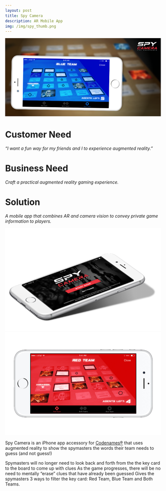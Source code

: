 ```yaml
---
layout: post
title: Spy Camera
description: AR Mobile App
img: /img/spy_thumb.png
---
```


<img class="img_scale" src="/img/spy_cover.png"/>

# Customer Need
*“I want a fun way for my friends and I to experience augmented reality.”*

# Business Need
*Craft a practical augmented reality gaming experience.*

# Solution
*A mobile app that combines AR and camera vision to convey private game information to players.*

<img class="img_scale" src="/img/spy1.png"/>

<img class="img_scale" src="/img/spy2.png"/>

Spy Camera is an iPhone app accessory for <a href="https://boardgamegeek.com/boardgame/178900/codenames">Codenames®</a> that uses augmented reality to show the spymasters the words their team needs to guess (and not guess!)

Spymasters will no longer need to look back and forth from the the key card to the board to come up with clues
As the game progresses, there will be no need to mentally “erase” clues that have already been guessed
Gives the spymasters 3 ways to filter the key card: Red Team, Blue Team and Both Teams.
